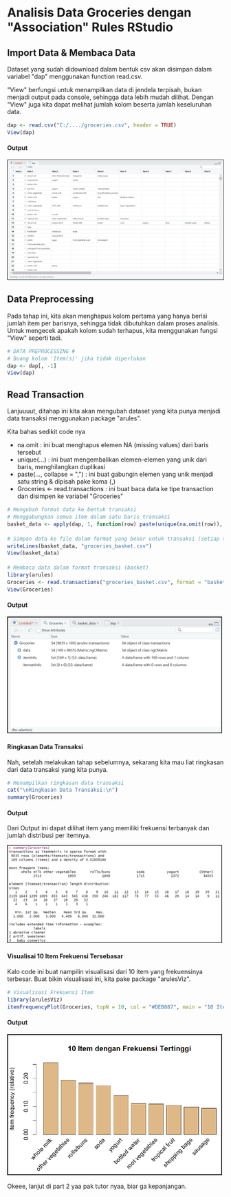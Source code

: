 # Analisis Data Groceries dengan "Association" Rules RStudio
## Import Data & Membaca Data
Dataset yang sudah didownload dalam  bentuk csv akan disimpan dalam variabel "dap" menggunakan function read.csv.

"View" berfungsi untuk menampilkan data di jendela terpisah, bukan menjadi output pada console, sehingga data lebih mudah dilihat. Dengan "View" juga kita dapat melihat jumlah kolom beserta jumlah keseluruhan data.

```r
dap <- read.csv("C:/..../groceries.csv", header = TRUE)
View(dap)
```

#### Output
![](../gambar/viewdata.png)

## Data Preprocessing
Pada tahap ini, kita akan menghapus kolom pertama yang hanya berisi jumlah item per barisnya, sehingga tidak dibutuhkan dalam proses analisis. Untuk mengecek apakah kolom sudah terhapus, kita menggunakan fungsi "View" seperti tadi.

```r
# DATA PREPROCESSING #
# Buang kolom 'Item(s)' jika tidak diperlukan
dap <- dap[, -1]
View(dap)
```

## Read Transaction
Lanjuuuut, ditahap ini kita akan mengubah dataset yang kita punya menjadi data transaksi menggunakan package "arules".

Kita bahas sedikit code nya
- na.omit : ini buat menghapus elemen NA (missing values) dari baris tersebut
- unique(...) : ini buat mengembalikan elemen-elemen yang unik dari baris, menghilangkan duplikasi
- paste(..., collapse = ",") : ini buat gabungin elemen yang unik menjadi satu string & dipisah pake koma (,)
- Groceries <- read.transactions : ini buat baca data ke tipe transaction dan disimpen ke variabel "Groceries"

```r
# Mengubah format data ke bentuk transaksi
# Menggabungkan semua item dalam satu baris transaksi
basket_data <- apply(dap, 1, function(row) paste(unique(na.omit(row)), collapse = ","))

# Simpan data ke file dalam format yang benar untuk transaksi (setiap transaksi di satu baris)
writeLines(basket_data, "groceries_basket.csv")
View(basket_data)

# Membaca data dalam format transaksi (basket)
library(arules)
Groceries <- read.transactions("groceries_basket.csv", format = "basket", sep = ",")
View(Groceries)
```

#### Output
<img src="../gambar/read_transaction.png" width="500">

#### Ringkasan Data Transaksi
Nah, setelah melakukan tahap sebelumnya, sekarang kita mau liat ringkasan dari data transaksi yang kita punya.

```r
# Menampilkan ringkasan data transaksi
cat("\nRingkasan Data Transaksi:\n")
summary(Groceries)
```

#### Output
Dari Output ini dapat dilihat item yang memiliki frekuensi terbanyak dan jumlah distribusi per itemnya.

<img src="../gambar/summary_grc.png" width="500">

#### Visualisai 10 Item Frekuensi Tersebasar
Kalo code ini buat nampilin visualisasi dari 10 item yang frekuensinya terbesar. Buat bikin visualisasi ini, kita pake package "arulesViz".
```r
# Visualisasi Frekuensi Item
library(arulesViz)
itemFrequencyPlot(Groceries, topN = 10, col = "#DEB887", main = "10 Item dengan Frekuensi Tertinggi")
```

#### Output
<img src="../gambar/freq.png" width="500">

Okeee, lanjut di part 2 yaa pak tutor nyaa, biar ga kepanjangan.
